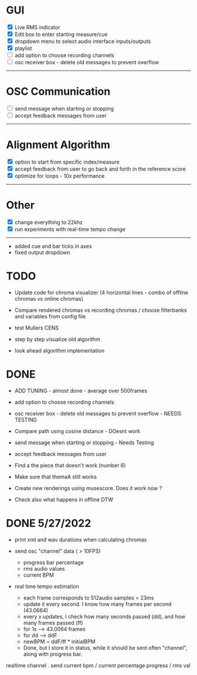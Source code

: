 # GUI
<input type="checkbox" checked> Live RMS indicator  <br>
<input type="checkbox" checked> Edit box to enter starting measure/cue <br>
<input type="checkbox" checked> dropdown menu to select audio interface inputs/outputs <br>
<input type="checkbox" checked> playlist <br>
<input type="checkbox"> add option to choose recording channels <br>
<input type="checkbox"> osc receiver box - delete old messages to prevent overflow

---

# OSC Communication
<input type="checkbox" > send message when starting or stopping <br>
<input type="checkbox" > accept feedback messages from user <br>


---

# Alignment Algorithm
<input type="checkbox" checked> option to start from specific index/measure <br>
<input type="checkbox" checked> accept feedback from user to go back and forth in the reference score <br>
<input type="checkbox" checked> optimize for loops - 10x performance <br>

---

# Other
<input type="checkbox" checked> change everything to 22khz <br>
<input type="checkbox" checked> run experiments with real-time tempo change <br>

---

- added cue and bar ticks in axes
- fixed output dropdown


# TODO


- Update code for chroma visualizer (4 horizontal lines - combo of offline chromas vs online chromas)
- Compare rendered chromas vs recording chromas / choose filterbanks and variables from config file
- test Mullers CENS

- step by step visualize old algorithm
- look ahead algorithm implementation

# DONE
- ADD TUNING - almost done - average over 500frames
- add option to choose recording channels
- osc receiver box - delete old messages to prevent overflow - NEEDS TESTING
- Compare path using cosine distance - DOesnt work
- send message when starting or stopping - Needs Testing
- accept feedback messages from user 


- Find a the piece that doesn't work (number 6)
- Make sure that themaA still works
- Create new renderings using musescore. Does it work now ? 
- Check also what happens in offline DTW

# DONE 5/27/2022

- print xml and wav durations when calculating chromas

- send osc "channel" data ( > 10FPS)
    - progress bar percentage
    - rms audio values
    - current BPM
    
- real time tempo estimation
    - each frame corresponds to 512audio samples = 23ms
    - update it every second. I know how many frames per second (43.0664)
    - every x updates, I check how many seconds passed (dd), and how many frames passed (ff)
    - for 1s --> 43.0064 frames
    - for dd --> ddF
    - newBPM = ddF/ff * initialBPM
    - Done, but I store it in status, while it should be sent often "channel", along with progress bar.

realtime channel . send current bpm / current percentage progress / rms val





